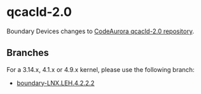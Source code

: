 qcacld-2.0
==========

Boundary Devices changes to [CodeAurora qcacld-2.0 repository][codeaurora].

Branches
--------

For a 3.14.x, 4.1.x or 4.9.x kernel, please use the following branch:
* [boundary-LNX.LEH.4.2.2.2][branch-3.14.x]

[codeaurora]: https://source.codeaurora.org/quic/la/platform/vendor/qcom-opensource/wlan/qcacld-2.0/ "CodeAurora qcacld-2.0"
[branch-3.14.x]: https://github.com/boundarydevices/qcacld-2.0/tree/boundary-LNX.LEH.4.2.2.2 "Boundary LNX.LEH.4.2.2.2"
